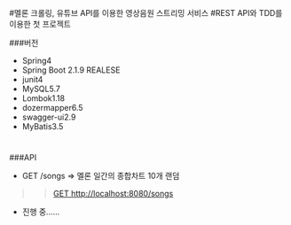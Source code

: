 #멜론 크롤링, 유튜브 API를 이용한 영상음원 스트리밍 서비스 
#REST API와 TDD를 이용한 첫 프로젝트

###버전
- Spring4
- Spring Boot 2.1.9 REALESE
- junit4
- MySQL5.7
- Lombok1.18
- dozermapper6.5
- swagger-ui2.9
- MyBatis3.5
#
###API
- GET /songs => 멜론 일간의 종합차트 10개 랜덤
>>[GET http://localhost:8080/songs](http://localhost:8080/songs)
- 진행 중......
#
